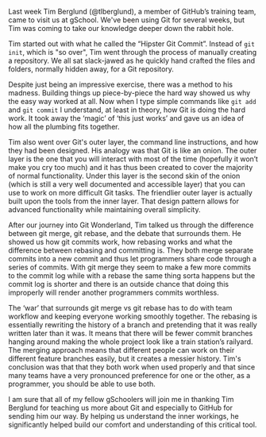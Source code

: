 Last week Tim Berglund (@tlberglund), a member of GitHub’s training team, came to visit us at gSchool. We've been using Git for several weeks, but Tim was coming to take our knowledge deeper down the rabbit hole.

Tim started out with what he called the “Hipster Git Commit”. Instead of `git init`, which is "so over", Tim went through the process of manually creating a repository. We all sat slack-jawed as he quickly hand crafted the files and folders, normally hidden away, for a Git repository. 

Despite just being an impressive exercise, there was a method to his madness. Building things up piece-by-piece the hard way showed us why the easy way worked at all. Now when I type simple commands like `git add` and `git commit` I understand, at least in theory, how Git is doing the hard work. It took away the ‘magic’ of ‘this just works’ and gave us an idea of how all the plumbing fits together.

Tim also went over Git's outer layer, the command line instructions, and how they had been designed. His analogy was that Git is like an onion. The outer layer is the one that you will interact with most of the time (hopefully it won’t make you cry too much) and it has thus been created to cover the majority of normal functionality. Under this layer is the second skin of the onion (which is still a very well documented and accessible layer) that you can use to work on more difficult Git tasks. The friendlier outer layer is actually built upon the tools from the inner layer. That design pattern allows for advanced functionality while maintaining overall simplicity.

After our journey into Git Wonderland, Tim talked us through the difference between git merge, git rebase, and the debate that surrounds them. He showed us how git commits work, how rebasing works and what the difference between rebasing and committing is. They both merge separate commits into a new commit and thus let programmers share code through a series of commits. With git merge they seem to make a few more commits to the commit log while with a rebase the same thing sorta happens but the commit log is shorter and there is an outside chance that doing this improperly will render another programmers commits worthless.

The ‘war’ that surrounds git merge vs git rebase has to do with team workflow and keeping everyone working smoothly together. The rebasing is essentially rewriting the history of a branch and pretending that it was really written later than it was. It means that there will be fewer commit branches hanging around making the whole project look like a train station’s railyard. The merging approach means that different people can work on their different feature branches easily, but it creates a messier history. Tim's conclusion was that that they both work when used properly and that since many teams have a very pronounced preference for one or the other, as a programmer, you should be able to use both. 

I am sure that all of my fellow gSchoolers will join me in thanking Tim Berglund for teaching us more about Git and especially to GitHub for sending him our way. By helping us understand the inner workings, he significantly helped build our comfort and understanding of this critical tool.

